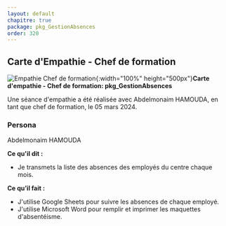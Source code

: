 ```yaml
---
layout: default
chapitre: true
package: pkg_GestionAbsences
order: 320
---
```



## Carte d'Empathie - Chef de formation

![Empathie Chef de formation](/gestion-personnels/diagrammes/pkg_GestionAbsences/empathie-chef_de_formation.svg){:width="100%" height="500px"}**Carte d'empathie - Chef de formation: pkg_GestionAbsences**

<!-- note -->

Une séance d'empathie a été réalisée avec Abdelmonaim HAMOUDA, en tant que chef de formation, le 05 mars 2024.

### Persona
Abdelmonaim HAMOUDA

**Ce qu'il dit :**
- Je transmets la liste des absences des employés du centre chaque mois.

**Ce qu’il fait :**
- J'utilise Google Sheets pour suivre les absences de chaque employé.
- J'utilise Microsoft Word pour remplir et imprimer les maquettes d'absentéisme.

<!-- new slide -->
